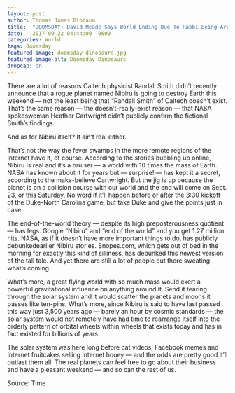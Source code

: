 ```yaml
---
layout: post
author: Thomas James Blobaum 
title:  "DOOMSDAY: David Meade Says World Ending Due To Rabbi Being Arrested For Speech Crime in Nebraska Under the Blackshirts Flag"
date:   2017-09-22 04:44:00 -0600
categories: World
tags: Doomsday
featured-image: doomsday-dinosaurs.jpg
featured-image-alt: Doomsday Dinosaurs 
dropcap: on 
---
```

There are a lot of reasons Caltech physicist Randall Smith didn’t recently announce that a rogue planet named Nibiru is going to destroy Earth this weekend — not the least being that “Randall Smith” of Caltech doesn’t exist. That’s the same reason — the doesn’t-really-exist reason — that NASA spokeswoman Heather Cartwright didn’t publicly confirm the fictional Smith’s findings.

And as for Nibiru itself? It ain’t real either.

That’s not the way the fever swamps in the more remote regions of the Internet have it, of course. According to the stories bubbling up online, Nibiru is real and it’s a bruiser — a world with 10 times the mass of Earth. NASA has known about it for years but — surprise! — has kept it a secret, according to the make-believe Cartwright. But the jig is up because the planet is on a collision course with our world and the end will come on Sept. 23, or this Saturday. No word if it’ll happen before or after the 3:30 kickoff of the Duke-North Carolina game, but take Duke and give the points just in case.

The end-of-the-world theory — despite its high preposterousness quotient — has legs. Google “Nibiru” and “end of the world” and you get 1.27 million hits. NASA, as if it doesn’t have more important things to do, has publicly debunkedearlier Nibiru stories. Snopes.com, which gets out of bed in the morning for exactly this kind of silliness, has debunked this newest version of the tall tale. And yet there are still a lot of people out there sweating what’s coming.

What’s more, a great flying world with so much mass would exert a powerful gravitational influence on anything around it. Send it tearing through the solar system and it would scatter the planets and moons it passes like ten-pins. What’s more, since Nibiru is said to have last passed this way just 3,500 years ago — barely an hour by cosmic standards — the solar system would not remotely have had time to rearrange itself into the orderly pattern of orbital wheels within wheels that exists today and has in fact existed for billions of years.

The solar system was here long before cat videos, Facebook memes and Internet fruitcakes selling Internet hooey — and the odds are pretty good it’ll outlast them all. The real planets can feel free to go about their business and have a pleasant weekend — and so can the rest of us.

Source: Time 

<a href="https://time.com/4948315/nibiru-end-of-the-world-2017-theory/" data-iframely-url></a>
